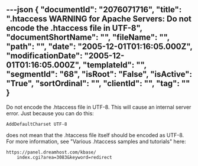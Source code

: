 ---json
{
  "documentId": "2076071716",
  "title": ".htaccess WARNING for Apache Servers: Do not encode the .htaccess file in UTF-8",
  "documentShortName": "",
  "fileName": "",
  "path": "",
  "date": "2005-12-01T01:16:05.000Z",
  "modificationDate": "2005-12-01T01:16:05.000Z",
  "templateId": "",
  "segmentId": "68",
  "isRoot": "False",
  "isActive": "True",
  "sortOrdinal": "",
  "clientId": "",
  "tag": ""
}
---

Do not encode the .htaccess file in UTF-8. This will cause an internal server error. Just because you can do this:

    AddDefaultCharset UTF-8

does not mean that the .htaccess file itself should be encoded as UTF-8. For more information, see &quot;Various .htaccess samples and tutorials&quot; here:

    https://panel.dreamhost.com/kbase/
        index.cgi?area=3083&keyword=redirect
